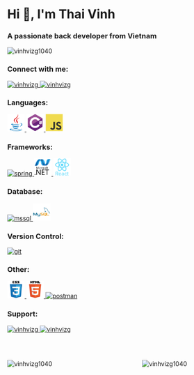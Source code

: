 <!-- <style>
    .center {
        align: center;
    }

    .left {
        align: left;
    }

    .right {
        align: right;
        width: 90%;
        height: 90%;
    }

    .flex-container {
        display: flex;
        flex-direction: row;
    }
</style> -->

<h1>Hi 👋, I'm Thai Vinh</h1>
<h3>A passionate back developer from Vietnam</h3>

<p> <img src="https://komarev.com/ghpvc/?username=vinhvizg1040&label=Profile%20views&color=0e75b6&style=flat"
        alt="vinhvizg1040" /> </p>

<h3>Connect with me:</h3>
<p>
    <a href="https://dev.to/vinhvizg" target="blank">
        <img src="https://raw.githubusercontent.com/rahuldkjain/github-profile-readme-generator/master/src/images/icons/Social/devto.svg"
            alt="vinhvizg" height="30" width="40" />
    </a>
    <a href="https://fb.com/vinhvizg" target="blank">
        <img src="https://raw.githubusercontent.com/rahuldkjain/github-profile-readme-generator/master/src/images/icons/Social/facebook.svg"
            alt="vinhvizg" height="30" width="40" /></a>
</p>

<h3>Languages:</h3>

<p>
    <!-- Java -->
    <a href="https://www.java.com" target="_blank" rel="noreferrer">
        <img src="https://raw.githubusercontent.com/devicons/devicon/master/icons/java/java-original.svg" alt="java"
            width="40" height="40" />
    </a>
    <!-- C# -->
    <a href="https://www.w3schools.com/cs/" target="_blank" rel="noreferrer">
        <img src="https://raw.githubusercontent.com/devicons/devicon/master/icons/csharp/csharp-original.svg"
            alt="csharp" width="40" height="40" />
    </a>
    <!-- JavaScript -->
    <a href="https://developer.mozilla.org/en-US/docs/Web/JavaScript" target="_blank" rel="noreferrer">
        <img src="https://raw.githubusercontent.com/devicons/devicon/master/icons/javascript/javascript-original.svg"
            alt="javascript" width="40" height="40" />
    </a>
</p>

<h3>Frameworks:</h3>
<p>
    <!-- SPRING BOOT -->
    <a href="https://spring.io/" target="_blank" rel="noreferrer">
        <img src="https://www.vectorlogo.zone/logos/springio/springio-icon.svg" alt="spring" width="40" height="40" />
    </a>
    <!-- .NET -->
    <a href="https://dotnet.microsoft.com/" target="_blank" rel="noreferrer">
        <img src="https://raw.githubusercontent.com/devicons/devicon/master/icons/dot-net/dot-net-original-wordmark.svg"
            alt="dotnet" width="40" height="40" />
    </a>
    <!-- REACTJS -->
    <a href="https://reactjs.org/" target="_blank" rel="noreferrer">
        <img src="https://raw.githubusercontent.com/devicons/devicon/master/icons/react/react-original-wordmark.svg"
            alt="react" width="40" height="40" />
    </a>
</p>

<h3>Database:</h3>
<p>
    <!-- SQL SERVER -->
    <a href="https://www.microsoft.com/en-us/sql-server" target="_blank" rel="noreferrer"> <img
            src="https://www.svgrepo.com/show/303229/microsoft-sql-server-logo.svg" alt="mssql" width="40"
            height="40" />
    </a>
    <!-- MYSQL -->
    <a href="https://www.mysql.com/" target="_blank" rel="noreferrer">
        <img src="https://raw.githubusercontent.com/devicons/devicon/master/icons/mysql/mysql-original-wordmark.svg"
            alt="mysql" width="40" height="40" />
    </a>
</p>

<h3>Version Control:</h3>
<p>
    <!-- GIT -->
    <a href="https://git-scm.com/" target="_blank" rel="noreferrer">
        <img src="https://www.vectorlogo.zone/logos/git-scm/git-scm-icon.svg" alt="git" width="40" height="40" />
    </a>
</p>

<h3>Other:</h3>
<p>
    <!-- CSS3 -->
    <a href="https://www.w3schools.com/css/" target="_blank" rel="noreferrer">
        <img src="https://raw.githubusercontent.com/devicons/devicon/master/icons/css3/css3-original-wordmark.svg"
            alt="css3" width="40" height="40" />
    </a>
    <!-- HTML -->
    <a href="https://www.w3.org/html/" target="_blank" rel="noreferrer">
        <img src="https://raw.githubusercontent.com/devicons/devicon/master/icons/html5/html5-original-wordmark.svg"
            alt="html5" width="40" height="40" />
    </a>
    <!-- POSTMAN -->
    <a href="https://postman.com" target="_blank" rel="noreferrer">
        <img src="https://www.vectorlogo.zone/logos/getpostman/getpostman-icon.svg" alt="postman" width="40"
            height="40" />
    </a>
</p>

<h3>Support:</h3>
<p>
    <a href="https://www.buymeacoffee.com/vinhvizg">
        <img src="https://cdn.buymeacoffee.com/buttons/v2/default-yellow.png" height="50" width="210" alt="vinhvizg" />
    </a>
    <a href="https://ko-fi.com/vinhvizg">
        <img src="https://cdn.ko-fi.com/cdn/kofi3.png?v=3" height="50" width="210" alt="vinhvizg" />
    </a>
</p>
<br>
<br>

<div style="display: flex;">
    <p style="flex: 80%">
        <img src="https://github-readme-stats.vercel.app/api/top-langs?username=vinhvizg1040&show_icons=true&locale=en&layout=compact"
            alt="vinhvizg1040" />
    </p>
    <p style="flex: 50%">
        <img src="https://github-readme-stats.vercel.app/api?username=vinhvizg1040&show_icons=true&locale=en"
            alt="vinhvizg1040" />
    </p>
</div>
